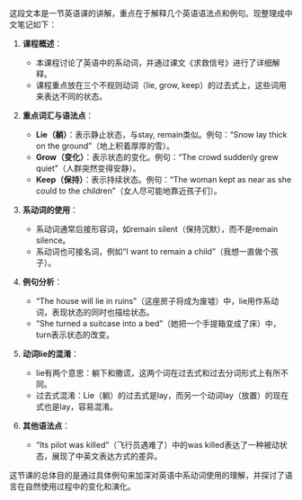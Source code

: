 这段文本是一节英语课的讲解，重点在于解释几个英语语法点和例句。现整理成中文笔记如下：

1. **课程概述**：
   - 本课程讨论了英语中的系动词，并通过课文《求救信号》进行了详细解释。
   - 课程重点放在三个不规则动词（lie, grow, keep）的过去式上，这些词用来表达不同的状态。

2. **重点词汇与语法点**：
   - **Lie（躺）**：表示静止状态，与stay, remain类似。例句：“Snow lay thick on the ground”（地上积着厚厚的雪）。
   - **Grow（变化）**：表示状态的变化。例句：“The crowd suddenly grew quiet”（人群突然变得安静）。
   - **Keep（保持）**：表示持续状态。例句：“The woman kept as near as she could to the children”（女人尽可能地靠近孩子们）。

3. **系动词的使用**：
   - 系动词通常后接形容词，如remain silent（保持沉默），而不是remain silence。
   - 系动词也可接名词，例如“I want to remain a child”（我想一直做个孩子）。

4. **例句分析**：
   - “The house will lie in ruins”（这座房子将成为废墟）中，lie用作系动词，表现状态的同时也描绘状态。
   - “She turned a suitcase into a bed”（她把一个手提箱变成了床）中，turn表示状态的改变。

5. **动词lie的混淆**：
   - lie有两个意思：躺下和撒谎，这两个词在过去式和过去分词形式上有所不同。
   - 过去式混淆：Lie（躺）的过去式是lay，而另一个动词lay（放置）的现在式也是lay，容易混淆。

6. **其他语法点**：
   - “Its pilot was killed”（飞行员遇难了）中的was killed表达了一种被动状态，展现了中英文表达方式的差异。

这节课的总体目的是通过具体例句来加深对英语中系动词使用的理解，并探讨了语言在自然使用过程中的变化和演化。